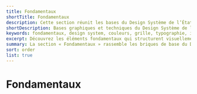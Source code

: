 ```yaml
---
title: Fondamentaux
shortTitle: Fondamentaux
description: Cette section réunit les bases du Design Système de l’État - couleurs, grilles, typographies, icônes, pictogrammes et autres principes indispensables à la conception d’interfaces cohérentes.
shortDescription: Bases graphiques et techniques du Design Système de l’État
keywords: fondamentaux, design system, couleurs, grille, typographie, icônes, pictogrammes, DSFR, base, accessibilité
excerpt: Découvrez les éléments fondamentaux qui structurent visuellement et techniquement le Design Système de l’État.
summary: La section « Fondamentaux » rassemble les briques de base du Design Système de l’État - système de couleurs, palette étendue, typographies officielles, icônes, pictogrammes, grilles de mise en page, règles de spacing, favicons, élévation et principes de base. Elle constitue le socle commun sur lequel reposent tous les composants et modèles. Cette documentation garantit la cohérence graphique et technique entre les interfaces conçues au sein de la sphère publique.
sort: order
list: true
---
```


# Fondamentaux
